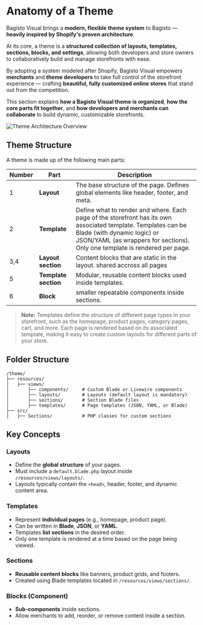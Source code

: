# Anatomy of a Theme

Bagisto Visual brings a **modern, flexible theme system** to Bagisto — **heavily inspired by Shopify's proven architecture**.

At its core, a theme is a **structured collection of layouts, templates, sections, blocks, and settings**, allowing both developers and store owners to collaboratively build and manage storefronts with ease.

By adopting a system modeled after Shopify, Bagisto Visual empowers **merchants** and **theme developers** to take full control of the storefront experience — crafting **beautiful, fully customized online stores** that stand out from the competition.

This section explains **how a Bagisto Visual theme is organized**, **how the core parts fit together**, and **how developers and merchants can collaborate** to build dynamic, customizable storefronts.

![Theme Architecture Overview](/theme-anatomy-4.png)

## Theme Structure

A theme is made up of the following main parts:

| Number | Part                 | Description                                                                                                                                                                                                                |
| ------ | -------------------- | -------------------------------------------------------------------------------------------------------------------------------------------------------------------------------------------------------------------------- |
| 1      | **Layout**           | The base structure of the page. Defines global elements like header, footer, and meta.                                                                                                                                     |
| 2      | **Template**         | Define what to render and where. Each page of the storefront has its own associated template. Templates can be Blade (with dynamic logic) or JSON/YAML (as wrappers for sections). Only one template is rendered per page. |
| 3,4    | **Layout section**   | Content blocks that are static in the layout. shared accross all pages                                                                                                                                                     |
| 5      | **Template section** | Modular, reusable content blocks used inside templates.                                                                                                                                                                    |
| 6      | **Block**            | smaller repeatable components inside sections.                                                                                                                                                                             |

> **Note:**
> Templates define the structure of different page types in your storefront, such as the homepage, product pages, category pages, cart, and more. Each page is rendered based on its associated template, making it easy to create custom layouts for different parts of your store.

## Folder Structure

```plaintext
/theme/
├── resources/
│   ├── views/
│       ├── components/     # Custom Blade or Livewire components
│       ├── layouts/        # Layouts (default layout is mandatory)
│       ├── sections/       # Section Blade files
│       ├── templates/      # Page templates (JSON, YAML, or Blade)
├── src/
│   ├── Sections/           # PHP classes for custom sections
```

## Key Concepts

### Layouts

- Define the **global structure** of your pages.
- Must include a `default.blade.php` layout inside `/resources/views/layouts/`.
- Layouts typically contain the `<head>`, header, footer, and dynamic content area.

### Templates

- Represent **individual pages** (e.g., homepage, product page).
- Can be written in **Blade**, **JSON**, or **YAML**.
- Templates **list sections** in the desired order.
- Only one template is rendered at a time based on the page being viewed.

### Sections

- **Reusable content blocks** like banners, product grids, and footers.
- Created using Blade templates located in `/resources/views/sections/`.

### Blocks (Component)

- **Sub-components** inside sections.
- Allow merchants to add, reorder, or remove content inside a section.
